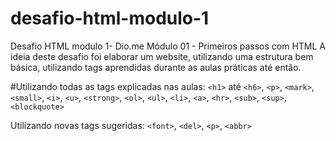 # desafio-html-modulo-1

Desafio HTML modulo 1- Dio.me
Módulo 01 - Primeiros passos com HTML
A ideia deste desafio foi elaborar um website, utilizando uma estrutura bem básica, utilizando tags aprendidas durante as aulas práticas até então.

#Utilizando todas as tags explicadas nas aulas: `<h1>` até `<h6>`, `<p>`, `<mark>`, `<small>`, `<i>`, `<u>`, `<strong>`, `<ol>`, `<ul>`, `<li>`, `<a>`, `<hr>`, `<sub>`, `<sup>`, `<blockquote>`

      

Utilizando novas tags sugeridas: `<font>`, `<del>`, `<p>`, `<abbr>` 


